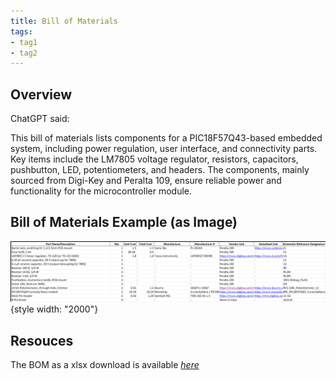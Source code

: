 ```yaml
---
title: Bill of Materials
tags:
- tag1
- tag2
---
```


## Overview
ChatGPT said:

This bill of materials lists components for a PIC18F57Q43-based embedded system, including power regulation, user interface, and connectivity parts. Key items include the LM7805 voltage regulator, resistors, capacitors, pushbutton, LED, potentiometers, and headers. The components, mainly sourced from Digi-Key and Peralta 109, ensure reliable power and functionality for the microcontroller module.

## Bill of Materials Example (as Image)
![](BOM-Screenshot.png){style width: "2000"}

## Resouces
The BOM as a xlsx download is available [*here*](BOM_Circuit.xlsx)
